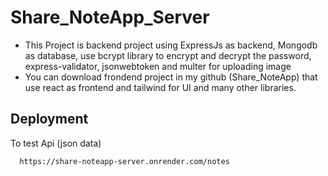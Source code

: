 
# Share_NoteApp_Server
- This Project is backend project using ExpressJs as backend, Mongodb as database, use bcrypt library to encrypt and decrypt the password, express-validator, jsonwebtoken and multer for uploading image
- You can download frondend project in my github (Share_NoteApp) that use react as frontend and tailwind for UI and many other libraries.

## Deployment

To test Api (json data) 
```bash
  https://share-noteapp-server.onrender.com/notes
